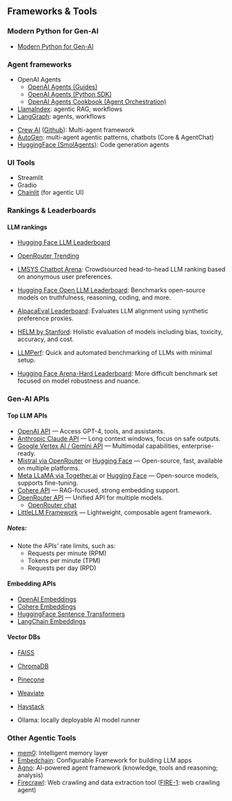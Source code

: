 ## Frameworks & Tools
### Modern Python for Gen-AI
- [Modern Python for Gen-AI](../modern_python.md)

### Agent frameworks
- OpenAI Agents
    - [OpenAI Agents (Guides)](https://platform.openai.com/docs/guides/agents)
    - [OpenAI Agents (Python SDK)](https://openai.github.io/openai-agents-python/)
    - [OpenAI Agents Cookbook (Agent Orchestration)](https://cookbook.openai.com/examples/orchestrating_agents)
- [LlamaIndex](https://docs.llamaindex.ai/en/stable/index.html): agentic RAG, workflows
- [LangGraph](https://docs.langgraph.ai/en/stable/index.html): agents, workflows
<!-- - [LangChain Agents](https://python.langchain.com/docs/modules/agents): agents, workflows -->
- [Crew AI](https://www.crewai.com/) ([Github](https://github.com/crewai/crewai)): Multi-agent framework
- [AutoGen](https://microsoft.github.io/autogen/stable/user-guide/core-user-guide/index.html): multi-agent agentic patterns, chatbots (Core & AgentChat)
- [HuggingFace (SmolAgents)](https://github.com/huggingface/smolagents): Code generation agents

###  UI Tools
  - Streamlit
  - Gradio
  - [Chainlit](https://docs.chainlit.io/get-started/installation) (for agentic UI)
### Rankings & Leaderboards
#### LLM rankings 
- [Hugging Face LLM Leaderboard](https://huggingface.co/spaces/lmarena-ai/chatbot-arena-leaderboard)
- [OpenRouter Trending](https://openrouter.ai/rankings?view=trending)
- [LMSYS Chatbot Arena](https://chat.lmsys.org/): Crowdsourced head-to-head LLM ranking based on anonymous user preferences.

- [Hugging Face Open LLM Leaderboard](https://huggingface.co/spaces/HuggingFaceH4/open_llm_leaderboard): Benchmarks open-source models on truthfulness, reasoning, coding, and more.

- [AlpacaEval Leaderboard](https://tatsu-lab.github.io/alpaca_eval/leaderboard/): Evaluates LLM alignment using synthetic preference proxies.

- [HELM by Stanford](https://crfm.stanford.edu/helm/latest/): Holistic evaluation of models including bias, toxicity, accuracy, and cost.

- [LLMPerf](https://llmperf.github.io/): Quick and automated benchmarking of LLMs with minimal setup.

- [Hugging Face Arena-Hard Leaderboard](https://huggingface.co/spaces/HuggingFaceH4/arena-hard-leaderboard): More difficult benchmark set focused on model robustness and nuance.
### Gen-AI APIs
####  Top LLM APIs 
- [OpenAI API](https://platform.openai.com/docs/introduction) — Access GPT-4, tools, and assistants.
- [Anthropic Claude API](https://docs.anthropic.com/) — Long context windows, focus on safe outputs.
- [Google Vertex AI / Gemini API](https://cloud.google.com/vertex-ai/docs/generative-ai/overview) — Multimodal capabilities, enterprise-ready.
- [Mistral via OpenRouter](https://openrouter.ai/docs) or [Hugging Face](https://huggingface.co/mistralai) — Open-source, fast, available on multiple platforms.
- [Meta LLaMA via Together.ai](https://docs.together.ai/docs/llama2) or [Hugging Face](https://huggingface.co/meta-llama) — Open-source models, supports fine-tuning.
- [Cohere API](https://docs.cohere.com/) — RAG-focused, strong embedding support.
- [OpenRouter API](https://openrouter.ai/docs) — Unified API for multiple models.
    - [OpenRouter chat](https://openrouter.ai/chat)
- [LittleLLM Framework](https://github.com/microsoft/little-llm) — Lightweight, composable agent framework.
##### Notes: 
- Note the APIs' rate limits, such as: 
    - Requests per minute (RPM)  
    - Tokens per minute (TPM)  
    - Requests per day (RPD)

#### Embedding APIs
- [OpenAI Embeddings](https://platform.openai.com/docs/guides/embeddings)
- [Cohere Embeddings](https://docs.cohere.com/docs/embeddings)
- [HuggingFace Sentence Transformers](https://huggingface.co/sentence-transformers)
- [LangChain Embeddings](https://python.langchain.com/docs/modules/data_connection/text_embedding/)
#### Vector DBs
  - [FAISS](https://faiss.ai/)
  - [ChromaDB](https://www.trychroma.com/)
  - [Pinecone](https://www.pinecone.io/)
  - [Weaviate](https://weaviate.io/)
  - [Haystack](https://haystack.deepset.ai/)

- Ollama: locally deployable AI model runner
### Other Agentic Tools
- [mem0](https://github.com/mem0ai/mem0): Intelligent memory layer
- [Embedchain](https://docs.embedchain.ai/get-started/introduction): Configurable Framework for building LLM apps
- [Agno](https://github.com/agno-agi/agno): AI-powered agent framework (knowledge, tools and reasoning; analysis)
- [Firecrawl](https://www.firecrawl.dev/): Web crawling and data extraction tool ([FIRE-1](https://docs.firecrawl.dev/agents/fire-1): web crawling agent)


